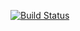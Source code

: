[![Build Status](https://travis-ci.com/TrackerSB/Bachelorarbeit.svg?token=M1YDWgspWLLhyFhHQng2&branch=master)](https://travis-ci.com/TrackerSB/Bachelorarbeit)
